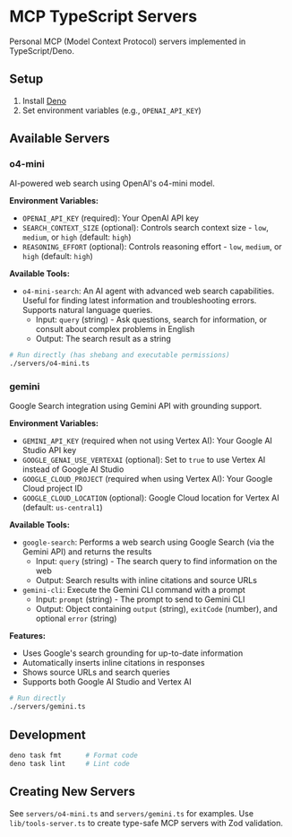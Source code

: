 # MCP TypeScript Servers

Personal MCP (Model Context Protocol) servers implemented in TypeScript/Deno.

## Setup

1. Install [Deno](https://deno.land/)
2. Set environment variables (e.g., `OPENAI_API_KEY`)

## Available Servers

### o4-mini

AI-powered web search using OpenAI's o4-mini model.

**Environment Variables:**
- `OPENAI_API_KEY` (required): Your OpenAI API key
- `SEARCH_CONTEXT_SIZE` (optional): Controls search context size - `low`, `medium`, or `high` (default: `high`)
- `REASONING_EFFORT` (optional): Controls reasoning effort - `low`, `medium`, or `high` (default: `high`)

**Available Tools:**
- `o4-mini-search`: An AI agent with advanced web search capabilities. Useful for finding latest information and troubleshooting errors. Supports natural language queries.
  - Input: `query` (string) - Ask questions, search for information, or consult about complex problems in English
  - Output: The search result as a string

```bash
# Run directly (has shebang and executable permissions)
./servers/o4-mini.ts
```

### gemini

Google Search integration using Gemini API with grounding support.

**Environment Variables:**
- `GEMINI_API_KEY` (required when not using Vertex AI): Your Google AI Studio API key
- `GOOGLE_GENAI_USE_VERTEXAI` (optional): Set to `true` to use Vertex AI instead of Google AI Studio
- `GOOGLE_CLOUD_PROJECT` (required when using Vertex AI): Your Google Cloud project ID
- `GOOGLE_CLOUD_LOCATION` (optional): Google Cloud location for Vertex AI (default: `us-central1`)

**Available Tools:**
- `google-search`: Performs a web search using Google Search (via the Gemini API) and returns the results
  - Input: `query` (string) - The search query to find information on the web
  - Output: Search results with inline citations and source URLs
- `gemini-cli`: Execute the Gemini CLI command with a prompt
  - Input: `prompt` (string) - The prompt to send to Gemini CLI
  - Output: Object containing `output` (string), `exitCode` (number), and optional `error` (string)

**Features:**
- Uses Google's search grounding for up-to-date information
- Automatically inserts inline citations in responses
- Shows source URLs and search queries
- Supports both Google AI Studio and Vertex AI

```bash
# Run directly
./servers/gemini.ts
```

## Development

```bash
deno task fmt      # Format code
deno task lint     # Lint code
```

## Creating New Servers

See `servers/o4-mini.ts` and `servers/gemini.ts` for examples. Use `lib/tools-server.ts` to create type-safe MCP servers with Zod validation.